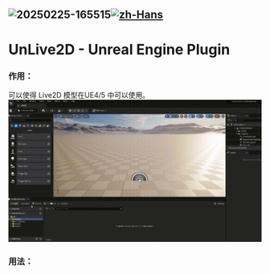 ![20250225-165515](https://github.com/user-attachments/assets/518498a0-0530-4036-98ce-7cdeb9c4144a)[![zh-Hans](https://img.shields.io/badge/lang-zh-red.svg)](README.zh.md)
---
# UnLive2D - Unreal Engine Plugin

### 作用：
可以使得 Live2D 模型在UE4/5 中可以使用。
![InputAsset](./UnLive2DAsset/Docs/InputAsset.gif)



### 用法：

